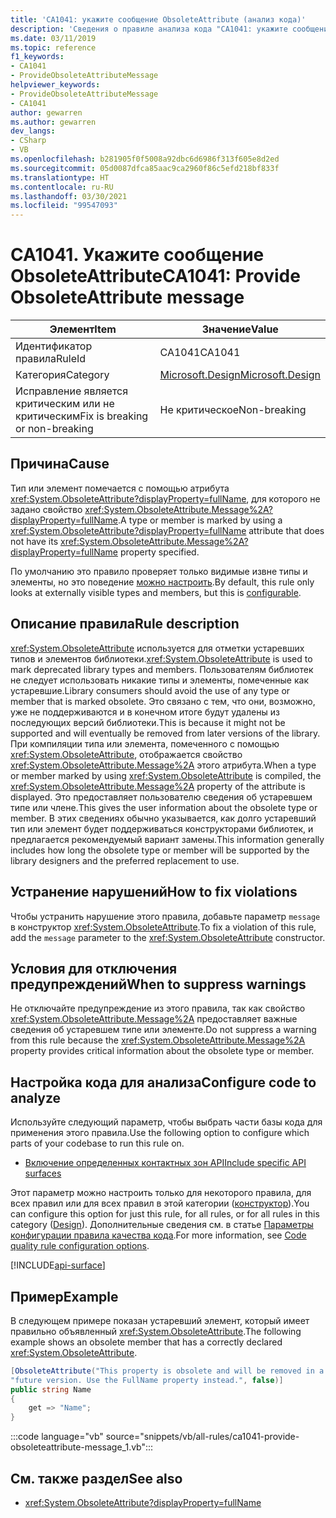 ```yaml
---
title: 'CA1041: укажите сообщение ObsoleteAttribute (анализ кода)'
description: 'Сведения о правиле анализа кода "CA1041: укажите сообщение ObsoleteAttribute"'
ms.date: 03/11/2019
ms.topic: reference
f1_keywords:
- CA1041
- ProvideObsoleteAttributeMessage
helpviewer_keywords:
- ProvideObsoleteAttributeMessage
- CA1041
author: gewarren
ms.author: gewarren
dev_langs:
- CSharp
- VB
ms.openlocfilehash: b281905f0f5008a92dbc6d6986f313f605e8d2ed
ms.sourcegitcommit: 05d0087dfca85aac9ca2960f86c5efd218bf833f
ms.translationtype: HT
ms.contentlocale: ru-RU
ms.lasthandoff: 03/30/2021
ms.locfileid: "99547093"
---
```

# <a name="ca1041-provide-obsoleteattribute-message"></a><span data-ttu-id="4f7e6-103">CA1041. Укажите сообщение ObsoleteAttribute</span><span class="sxs-lookup"><span data-stu-id="4f7e6-103">CA1041: Provide ObsoleteAttribute message</span></span>

| <span data-ttu-id="4f7e6-104">Элемент</span><span class="sxs-lookup"><span data-stu-id="4f7e6-104">Item</span></span>                                     | <span data-ttu-id="4f7e6-105">Значение</span><span class="sxs-lookup"><span data-stu-id="4f7e6-105">Value</span></span>            |
|------------------------------------------|------------------|
| <span data-ttu-id="4f7e6-106">Идентификатор правила</span><span class="sxs-lookup"><span data-stu-id="4f7e6-106">RuleId</span></span>                                   | <span data-ttu-id="4f7e6-107">CA1041</span><span class="sxs-lookup"><span data-stu-id="4f7e6-107">CA1041</span></span>           |
| <span data-ttu-id="4f7e6-108">Категория</span><span class="sxs-lookup"><span data-stu-id="4f7e6-108">Category</span></span>                                 | [<span data-ttu-id="4f7e6-109">Microsoft.Design</span><span class="sxs-lookup"><span data-stu-id="4f7e6-109">Microsoft.Design</span></span>](design-warnings.md) |
| <span data-ttu-id="4f7e6-110">Исправление является критическим или не критическим</span><span class="sxs-lookup"><span data-stu-id="4f7e6-110">Fix is breaking or non-breaking</span></span> | <span data-ttu-id="4f7e6-111">Не критическое</span><span class="sxs-lookup"><span data-stu-id="4f7e6-111">Non-breaking</span></span>     |

## <a name="cause"></a><span data-ttu-id="4f7e6-112">Причина</span><span class="sxs-lookup"><span data-stu-id="4f7e6-112">Cause</span></span>

<span data-ttu-id="4f7e6-113">Тип или элемент помечается с помощью атрибута <xref:System.ObsoleteAttribute?displayProperty=fullName>, для которого не задано свойство <xref:System.ObsoleteAttribute.Message%2A?displayProperty=fullName>.</span><span class="sxs-lookup"><span data-stu-id="4f7e6-113">A type or member is marked by using a <xref:System.ObsoleteAttribute?displayProperty=fullName> attribute that does not have its <xref:System.ObsoleteAttribute.Message%2A?displayProperty=fullName> property specified.</span></span>

<span data-ttu-id="4f7e6-114">По умолчанию это правило проверяет только видимые извне типы и элементы, но это поведение [можно настроить](#configure-code-to-analyze).</span><span class="sxs-lookup"><span data-stu-id="4f7e6-114">By default, this rule only looks at externally visible types and members, but this is [configurable](#configure-code-to-analyze).</span></span>

## <a name="rule-description"></a><span data-ttu-id="4f7e6-115">Описание правила</span><span class="sxs-lookup"><span data-stu-id="4f7e6-115">Rule description</span></span>

<span data-ttu-id="4f7e6-116"><xref:System.ObsoleteAttribute> используется для отметки устаревших типов и элементов библиотеки.</span><span class="sxs-lookup"><span data-stu-id="4f7e6-116"><xref:System.ObsoleteAttribute> is used to mark deprecated library types and members.</span></span> <span data-ttu-id="4f7e6-117">Пользователям библиотек не следует использовать никакие типы и элементы, помеченные как устаревшие.</span><span class="sxs-lookup"><span data-stu-id="4f7e6-117">Library consumers should avoid the use of any type or member that is marked obsolete.</span></span> <span data-ttu-id="4f7e6-118">Это связано с тем, что они, возможно, уже не поддерживаются и в конечном итоге будут удалены из последующих версий библиотеки.</span><span class="sxs-lookup"><span data-stu-id="4f7e6-118">This is because it might not be supported and will eventually be removed from later versions of the library.</span></span> <span data-ttu-id="4f7e6-119">При компиляции типа или элемента, помеченного с помощью <xref:System.ObsoleteAttribute>, отображается свойство <xref:System.ObsoleteAttribute.Message%2A> этого атрибута.</span><span class="sxs-lookup"><span data-stu-id="4f7e6-119">When a type or member marked by using <xref:System.ObsoleteAttribute> is compiled, the <xref:System.ObsoleteAttribute.Message%2A> property of the attribute is displayed.</span></span> <span data-ttu-id="4f7e6-120">Это предоставляет пользователю сведения об устаревшем типе или члене.</span><span class="sxs-lookup"><span data-stu-id="4f7e6-120">This gives the user information about the obsolete type or member.</span></span> <span data-ttu-id="4f7e6-121">В этих сведениях обычно указывается, как долго устаревший тип или элемент будет поддерживаться конструкторами библиотек, и предлагается рекомендуемый вариант замены.</span><span class="sxs-lookup"><span data-stu-id="4f7e6-121">This information generally includes how long the obsolete type or member will be supported by the library designers and the preferred replacement to use.</span></span>

## <a name="how-to-fix-violations"></a><span data-ttu-id="4f7e6-122">Устранение нарушений</span><span class="sxs-lookup"><span data-stu-id="4f7e6-122">How to fix violations</span></span>

<span data-ttu-id="4f7e6-123">Чтобы устранить нарушение этого правила, добавьте параметр `message` в конструктор <xref:System.ObsoleteAttribute>.</span><span class="sxs-lookup"><span data-stu-id="4f7e6-123">To fix a violation of this rule, add the `message` parameter to the <xref:System.ObsoleteAttribute> constructor.</span></span>

## <a name="when-to-suppress-warnings"></a><span data-ttu-id="4f7e6-124">Условия для отключения предупреждений</span><span class="sxs-lookup"><span data-stu-id="4f7e6-124">When to suppress warnings</span></span>

<span data-ttu-id="4f7e6-125">Не отключайте предупреждение из этого правила, так как свойство <xref:System.ObsoleteAttribute.Message%2A> предоставляет важные сведения об устаревшем типе или элементе.</span><span class="sxs-lookup"><span data-stu-id="4f7e6-125">Do not suppress a warning from this rule because the <xref:System.ObsoleteAttribute.Message%2A> property provides critical information about the obsolete type or member.</span></span>

## <a name="configure-code-to-analyze"></a><span data-ttu-id="4f7e6-126">Настройка кода для анализа</span><span class="sxs-lookup"><span data-stu-id="4f7e6-126">Configure code to analyze</span></span>

<span data-ttu-id="4f7e6-127">Используйте следующий параметр, чтобы выбрать части базы кода для применения этого правила.</span><span class="sxs-lookup"><span data-stu-id="4f7e6-127">Use the following option to configure which parts of your codebase to run this rule on.</span></span>

- [<span data-ttu-id="4f7e6-128">Включение определенных контактных зон API</span><span class="sxs-lookup"><span data-stu-id="4f7e6-128">Include specific API surfaces</span></span>](#include-specific-api-surfaces)

<span data-ttu-id="4f7e6-129">Этот параметр можно настроить только для некоторого правила, для всех правил или для всех правил в этой категории ([конструктор](design-warnings.md)).</span><span class="sxs-lookup"><span data-stu-id="4f7e6-129">You can configure this option for just this rule, for all rules, or for all rules in this category ([Design](design-warnings.md)).</span></span> <span data-ttu-id="4f7e6-130">Дополнительные сведения см. в статье [Параметры конфигурации правила качества кода](../code-quality-rule-options.md).</span><span class="sxs-lookup"><span data-stu-id="4f7e6-130">For more information, see [Code quality rule configuration options](../code-quality-rule-options.md).</span></span>

[!INCLUDE[api-surface](~/includes/code-analysis/api-surface.md)]

## <a name="example"></a><span data-ttu-id="4f7e6-131">Пример</span><span class="sxs-lookup"><span data-stu-id="4f7e6-131">Example</span></span>

<span data-ttu-id="4f7e6-132">В следующем примере показан устаревший элемент, который имеет правильно объявленный <xref:System.ObsoleteAttribute>.</span><span class="sxs-lookup"><span data-stu-id="4f7e6-132">The following example shows an obsolete member that has a correctly declared <xref:System.ObsoleteAttribute>.</span></span>

```csharp
[ObsoleteAttribute("This property is obsolete and will be removed in a " +
"future version. Use the FullName property instead.", false)]
public string Name
{
    get => "Name";
}
```

:::code language="vb" source="snippets/vb/all-rules/ca1041-provide-obsoleteattribute-message_1.vb":::

## <a name="see-also"></a><span data-ttu-id="4f7e6-133">См. также раздел</span><span class="sxs-lookup"><span data-stu-id="4f7e6-133">See also</span></span>

- <xref:System.ObsoleteAttribute?displayProperty=fullName>
